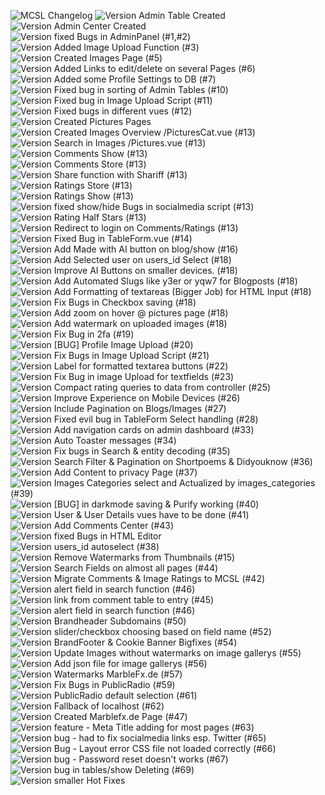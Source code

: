 ![MCSL Changelog](https://www.asario.de/_images/mcsl_changelog.jpg)
![Version](https://img.shields.io/badge/version-2.04.1-orange) Admin Table Created  
![Version](https://img.shields.io/badge/version-2.05.2-orange) Admin Center Created  
![Version](https://img.shields.io/badge/version-2.06.4-orange) fixed Bugs in AdminPanel (#1,#2)  
![Version](https://img.shields.io/badge/version-2.06.9-orange) Added Image Upload Function (#3)  
![Version](https://img.shields.io/badge/version-2.07.2-orange) Created Images Page (#5)  
![Version](https://img.shields.io/badge/version-2.08.4-orange) Added Links to edit/delete on several Pages (#6)  
![Version](https://img.shields.io/badge/version-2.10.8-orange) Added some Profile Settings to DB (#7)  
![Version](https://img.shields.io/badge/version-2.12.5-orange) Fixed bug in sorting of Admin Tables (#10)  
![Version](https://img.shields.io/badge/version-2.13.8-orange) Fixed bug in Image Upload Script (#11)  
![Version](https://img.shields.io/badge/version-2.14.7-orange) Fixed bugs in different vues (#12)  
![Version](https://img.shields.io/badge/version-2.14.9-orange) Created Pictures Pages  
![Version](https://img.shields.io/badge/version-2.15.9-orange) Created Images Overview /PicturesCat.vue (#13)  
![Version](https://img.shields.io/badge/version-2.16.3-orange) Search in Images /Pictures.vue (#13)  
![Version](https://img.shields.io/badge/version-2.17.1-orange) Comments Show (#13)  
![Version](https://img.shields.io/badge/version-2.17.5-orange) Comments Store (#13)  
![Version](https://img.shields.io/badge/version-2.19.5-orange) Share function with Shariff (#13)  
![Version](https://img.shields.io/badge/version-2.20.2-orange) Ratings Store (#13)  
![Version](https://img.shields.io/badge/version-2.21.4-orange) Ratings Show (#13)  
![Version](https://img.shields.io/badge/version-2.21.9-orange) fixed show/hide Bugs in socialmedia script (#13)  
![Version](https://img.shields.io/badge/version-2.22.2-orange) Rating Half Stars (#13)  
![Version](https://img.shields.io/badge/version-2.23.7-orange) Redirect to login on Comments/Ratings (#13)  
![Version](https://img.shields.io/badge/version-2.24.6-orange) Fixed Bug in TableForm.vue (#14)  
![Version](https://img.shields.io/badge/version-2.26.9-orange) Add Made with AI button on blog/show (#16)  
![Version](https://img.shields.io/badge/version-2.27.6-orange) Add Selected user on users_id Select (#18)  
![Version](https://img.shields.io/badge/version-2.28.1-orange) Improve AI Buttons on smaller devices. (#18)  
![Version](https://img.shields.io/badge/version-2.29.2-orange) Add Automated Slugs like y3er or yqw7 for Blogposts (#18)  
![Version](https://img.shields.io/badge/version-2.31.5-orange) Add Formatting of textareas (Bigger Job) for HTML Input (#18)  
![Version](https://img.shields.io/badge/version-2.32.8-orange) Fix Bugs in Checkbox saving (#18)  
![Version](https://img.shields.io/badge/version-2.33.9-orange) Add zoom on hover @ pictures page (#18)  
![Version](https://img.shields.io/badge/version-2.40.2-orange) Add watermark on uploaded images (#18)  
![Version](https://img.shields.io/badge/version-2.41.6-orange) Fix Bug in 2fa (#19)  
![Version](https://img.shields.io/badge/version-2.42.8-orange) [BUG] Profile Image Upload (#20)  
![Version](https://img.shields.io/badge/version-2.43.4-orange) Fix Bugs in Image Upload Script (#21)  
![Version](https://img.shields.io/badge/version-2.44.4-orange) Label for formatted textarea buttons (#22)  
![Version](https://img.shields.io/badge/version-2.45.1-orange) Fix Bug in image Upload for textfields (#23)  
![Version](https://img.shields.io/badge/version-2.47.2-orange) Compact rating queries to data from controller (#25)  
![Version](https://img.shields.io/badge/version-2.48.4-orange) Improve Experience on Mobile Devices (#26)  
![Version](https://img.shields.io/badge/version-2.49.1-orange) Include Pagination on Blogs/Images (#27)  
![Version](https://img.shields.io/badge/version-2.49.8-orange) Fixed evil bug in TableForm Select handling (#28)  
![Version](https://img.shields.io/badge/version-2.51.1-orange) Add navigation cards on admin dashboard (#33)  
![Version](https://img.shields.io/badge/version-2.52.1-orange) Auto Toaster messages (#34)  
![Version](https://img.shields.io/badge/version-2.53.5-orange) Fix bugs in Search & entity decoding (#35)  
![Version](https://img.shields.io/badge/version-2.54.9-orange) Search Filter & Pagination on Shortpoems & Didyouknow (#36)  
![Version](https://img.shields.io/badge/version-2.55.7-orange) Add Content to privacy Page (#37)  
![Version](https://img.shields.io/badge/version-2.56.3-orange) Images Categories select and Actualized by images_categories (#39)  
![Version](https://img.shields.io/badge/version-2.57.7-orange) [BUG] in darkmode saving & Purify working (#40)  
![Version](https://img.shields.io/badge/version-2.58.4-orange) User & User Details vues have to be done (#41)  
![Version](https://img.shields.io/badge/version-2.59.4-orange) Add Comments Center (#43)  
![Version](https://img.shields.io/badge/version-2.60.4-orange) fixed Bugs in HTML Editor  
![Version](https://img.shields.io/badge/version-2.61.1-orange) users_id autoselect (#38)  
![Version](https://img.shields.io/badge/version-2.62.9-orange) Remove Watermarks from Thumbnails (#15)  
![Version](https://img.shields.io/badge/version-2.63.0-orange) Search Fields on almost all pages (#44)  
![Version](https://img.shields.io/badge/version-2.64.5-orange) Migrate Comments & Image Ratings to MCSL (#42)  
![Version](https://img.shields.io/badge/version-2.65.9-orange) alert field in search function (#46)  
![Version](https://img.shields.io/badge/version-2.66.4-orange) link from comment table to entry (#45)  
![Version](https://img.shields.io/badge/version-2.67.1-orange) alert field in search function (#46)  
![Version](https://img.shields.io/badge/version-2.68.1-orange) Brandheader Subdomains (#50)  
![Version](https://img.shields.io/badge/version-2.69.0-orange) slider/checkbox choosing based on field name (#52)  
![Version](https://img.shields.io/badge/version-2.70.7-orange) BrandFooter & Cookie Banner Bigfixes (#54)  
![Version](https://img.shields.io/badge/version-2.71.3-orange) Update Images without watermarks on image gallerys (#55)  
![Version](https://img.shields.io/badge/version-2.72.5-orange) Add json file for image gallerys (#56)  
![Version](https://img.shields.io/badge/version-2.71.3-orange) Watermarks MarbleFx.de (#57)  
![Version](https://img.shields.io/badge/version-2.72.4-orange) Fix Bugs in PublicRadio (#59)  
![Version](https://img.shields.io/badge/version-2.73.4-orange) PublicRadio default selection (#61)   
![Version](https://img.shields.io/badge/version-2.74.1-orange) Fallback of localhost (#62)   
![Version](https://img.shields.io/badge/version-2.75.0-orange) Created Marblefx.de Page (#47)  
![Version](https://img.shields.io/badge/version-2.76.2-orange) feature - Meta Title adding for most pages (#63)  
![Version](https://img.shields.io/badge/version-2.77.2-orange) bug - had to fix socialmedia links esp. Twitter (#65)  
![Version](https://img.shields.io/badge/version-2.78.1-orange) Bug - Layout error CSS file not loaded correctly (#66)  
![Version](https://img.shields.io/badge/version-2.79.4-orange) bug - Password reset doesn't works (#67)  
![Version](https://img.shields.io/badge/version-2.80.7-orange) bug in tables/show Deleting (#69)  
![Version](https://img.shields.io/badge/version-2.81.4-orange) smaller Hot Fixes    


  

